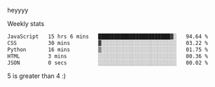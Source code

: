 heyyyy

Weekly stats
<!--START_SECTION:waka-->

```txt
JavaScript   15 hrs 6 mins   ███████████████████████▓░   94.64 %
CSS          30 mins         ▓░░░░░░░░░░░░░░░░░░░░░░░░   03.22 %
Python       16 mins         ▒░░░░░░░░░░░░░░░░░░░░░░░░   01.75 %
HTML         3 mins          ░░░░░░░░░░░░░░░░░░░░░░░░░   00.36 %
JSON         0 secs          ░░░░░░░░░░░░░░░░░░░░░░░░░   00.02 %
```

<!--END_SECTION:waka-->
5 is greater than 4 :)
